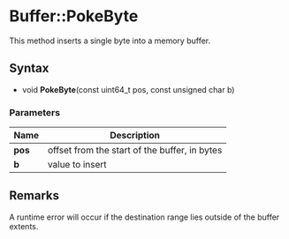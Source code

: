# Buffer::PokeByte #
This method inserts a single byte into a memory buffer.

## Syntax ##
- void **PokeByte**(const uint64_t pos, const unsigned char b)

### Parameters ###
| Name | Description |
| ----- | ----- |
| **pos** | offset from the start of the buffer, in bytes |
| **b** | value to insert |

## Remarks ##
A runtime error will occur if the destination range lies outside of the buffer extents.